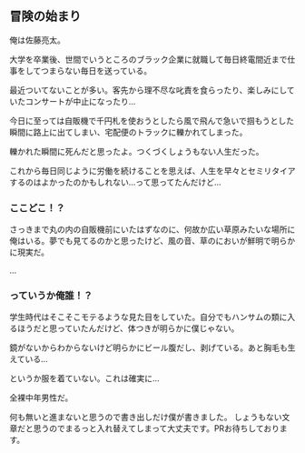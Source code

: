 ## 冒険の始まり

俺は佐藤亮太。

大学を卒業後、世間でいうところのブラック企業に就職して毎日終電間近まで仕事をしてつまらない毎日を送っている。

最近ついてないことが多い。客先から理不尽な叱責を食らったり、楽しみにしていたコンサートが中止になったり...

今日に至っては自販機で千円札を使おうとしたら風で飛んで急いで掴もうとした瞬間に路上に出てしまい、宅配便のトラックに轢かれてしまった。

轢かれた瞬間に死んだと思ったよ。つくづくしょうもない人生だった。

これから毎日同じように労働を続けることを思えば、人生を早々とセミリタイアするのはよかったのかもしれない...って思ってたんだけど...

### ここどこ！？

さっきまで丸の内の自販機前にいたはずなのに、何故か広い草原みたいな場所に俺はいる。夢でも見てるのかと思ったけど、風の音、草のにおいが鮮明で明らかに現実だ。

...

### っていうか俺誰！？

学生時代はそこそこモテるような見た目をしていた。自分でもハンサムの類に入るほうだと思っていたんだけど、体つきが明らかに僕じゃない。

鏡がないからわからないけど明らかにビール腹だし、剥げている。あと胸毛も生えている...

というか服を着ていない。これは確実に...

全裸中年男性だ。

何も無いと進まないと思うので書き出しだけ僕が書きました。
しょうもない文章だと思うのでまるっと入れ替えてしまって大丈夫です。PRお待ちしております。
